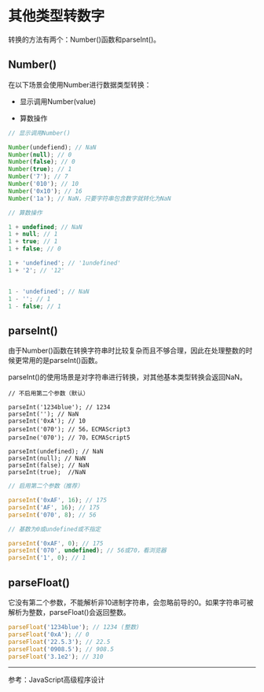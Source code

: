 # 其他类型转数字

转换的方法有两个：Number()函数和parseInt()。

## Number()

在以下场景会使用Number进行数据类型转换：

- 显示调用Number(value)

- 算数操作

```js
// 显示调用Number()

Number(undefiend); // NaN
Number(null); // 0
Number(false); // 0
Number(true); // 1
Number('7'); // 7
Number('010'); // 10
Number('0x10'); // 16
Number('1a'); // NaN，只要字符串包含数字就转化为NaN
```

```js
// 算数操作

1 + undefined; // NaN
1 + null; // 1
1 + true; // 1
1 + false; // 0

1 + 'undefined'; // '1undefined'
1 + '2'; // '12'


1 - 'undefined'; // NaN
1 - ''; // 1
1 - false; // 1
```

## parseInt()

由于Number()函数在转换字符串时比较复杂而且不够合理，因此在处理整数的时候更常用的是parseInt()函数。

parseInt()的使用场景是对字符串进行转换，对其他基本类型转换会返回NaN。

```
// 不启用第二个参数（默认）

parseInt('1234blue'); // 1234
parseInt(''); // NaN
parseInt('0xA'); // 10
parseInt('070'); // 56，ECMAScript3
parseIne('070'); // 70，ECMAScript5

parseInt(undefined); // NaN
parseInt(null); // NaN
parseInt(false); // NaN
parseInt(true);  //NaN
```

```js
// 启用第二个参数（推荐）

parseInt('0xAF', 16); // 175
parseInt('AF', 16); // 175
parseInt('070', 8); // 56
```

```js
// 基数为0或undefined或不指定

parseInt('0xAF', 0); // 175
parseInt('070', undefined); // 56或70，看浏览器
parseInt('1', 0); // 1
```



## parseFloat()

它没有第二个参数，不能解析非10进制字符串，会忽略前导的0。如果字符串可被解析为整数，parseFloat()会返回整数。

```js
parseFloat('1234blue'); // 1234 (整数)
parseFloat('0xA'); // 0
parseFloat('22.5.3'); // 22.5
parseFloat('0908.5'); // 908.5
parseFloat('3.1e2'); // 310
```

---

参考：JavaScript高级程序设计